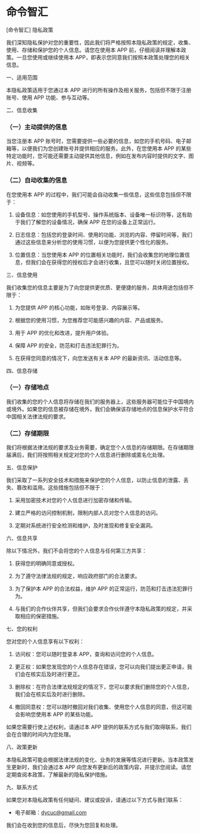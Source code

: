 # 命令智汇

\[命令智汇] 隐私政策



我们深知隐私保护对您的重要性，因此我们将严格按照本隐私政策的规定，收集、使用、存储和保护您的个人信息。请您在使用本 APP 前，仔细阅读并理解本政策。一旦您使用或继续使用本 APP，即表示您同意我们按照本政策处理您的相关信息。


一、适用范围



本隐私政策适用于您通过本 APP 进行的所有操作及相关服务，包括但不限于注册账号、使用 APP 功能、参与互动等。


二、信息收集



### （一）主动提供的信息&#xA;

当您注册本 APP 账号时，您需要提供一些必要的信息，如您的手机号码、电子邮箱等，以便我们为您创建账号并提供相应的服务。此外，在您使用本 APP 的某些特定功能时，您可能还需要主动提供其他信息，例如在发布内容时提供的文字、图片、视频等。


### （二）自动收集的信息&#xA;

在您使用本 APP 的过程中，我们可能会自动收集一些信息，这些信息包括但不限于：




1.  设备信息：如您使用的手机型号、操作系统版本、设备唯一标识符等，这有助于我们了解您的设备情况，确保 APP 在您的设备上正常运行。


2.  日志信息：包括您的登录时间、使用的功能、浏览的内容、停留时间等，我们通过这些信息来分析您的使用习惯，以便为您提供更个性化的服务。


3.  位置信息：当您使用本 APP 的位置相关功能时，我们会收集您的地理位置信息，但我们会在获得您的授权后才会进行收集，且您可以随时关闭位置授权。


三、信息使用



我们收集您的信息主要是为了向您提供更优质、更便捷的服务，具体用途包括但不限于：




1.  为您提供 APP 的核心功能，如账号登录、内容展示等。


2.  根据您的使用习惯，为您推荐您可能感兴趣的内容、产品或服务。


3.  用于 APP 的优化和改进，提升用户体验。


4.  保障 APP 的安全，防范和打击违法犯罪行为。


5.  在获得您同意的情况下，向您发送有关本 APP 的最新资讯、活动信息等。


四、信息存储



### （一）存储地点&#xA;

我们收集的您的个人信息将存储在我们的服务器上，这些服务器可能位于中国境内或境外。如果您的信息被存储在境外，我们会确保该存储地点的信息保护水平符合中国相关法律法规的要求。


### （二）存储期限&#xA;

我们将根据法律法规的要求及业务需要，确定您个人信息的存储期限。在存储期限届满后，我们将按照相关规定对您的个人信息进行删除或匿名化处理。


五、信息保护



我们采取了一系列安全技术和措施来保护您的个人信息，以防止信息的泄露、丢失、篡改和滥用。这些措施包括但不限于：




1.  采用加密技术对您的个人信息进行加密存储和传输。


2.  建立严格的访问控制机制，限制内部人员对您个人信息的访问。


3.  定期对系统进行安全检测和维护，及时发现和修复安全漏洞。


六、信息共享



除以下情况外，我们不会将您的个人信息与任何第三方共享：




1.  获得您的明确同意或授权。


2.  为了遵守法律法规的规定，响应政府部门的合法要求。


3.  为了保护本 APP 的合法权益，维护 APP 的正常运行，防范和打击违法犯罪行为。


4.  与我们的合作伙伴共享，但我们会要求合作伙伴遵守本隐私政策的规定，并采取相应的保密措施。


七、您的权利



您对您的个人信息享有以下权利：




1.  访问权：您可以随时登录本 APP，查询和访问您的个人信息。


2.  更正权：如果您发现您的个人信息存在错误，您可以向我们提出更正申请，我们会在核实后及时进行更正。


3.  删除权：在符合法律法规规定的情况下，您可以要求我们删除您的个人信息，我们会在核实后及时进行删除。


4.  撤回同意权：您可以随时撤回对我们收集、使用您个人信息的同意，但这可能会影响您使用本 APP 的某些功能。


如果您需要行使上述权利，请通过本 APP 提供的联系方式与我们取得联系，我们会在合理的时间内为您处理。


八、政策更新



本隐私政策可能会根据法律法规的变化、业务的发展等情况进行更新。当本政策发生更新时，我们会通过本 APP 向您发布更新后的政策内容，并提示您阅读。请您定期查阅本政策，了解最新的隐私保护措施。


九、联系方式



如果您对本隐私政策有任何疑问、建议或投诉，请通过以下方式与我们联系：




*   电子邮箱：dycuc@gmail.com



我们会在收到您的信息后，尽快为您回复和处理。
